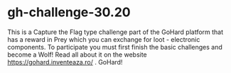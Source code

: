# gh-challenge-30.20
This is a Capture the Flag type challenge part of the GoHard platform that has a reward in Prey which you can exchange for loot - electronic components. To participate you must first finish the basic challenges and become a Wolf! Read all about it on the website https://gohard.inventeaza.ro/ . GoHard!
